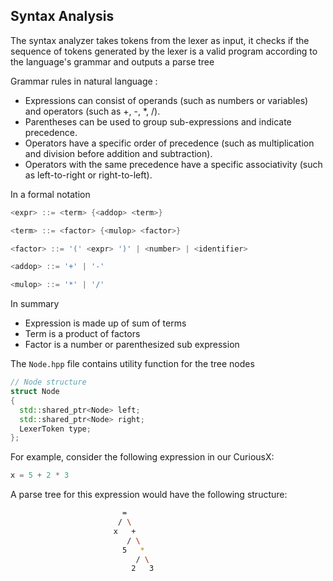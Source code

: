 ## Syntax Analysis

The syntax analyzer takes tokens from the lexer as input, it checks if the sequence of tokens generated by the lexer is a valid program according to the language's grammar and outputs a parse tree 

Grammar rules in natural language :

-   Expressions can consist of operands (such as numbers or variables) and operators (such as +, -, *, /).
-   Parentheses can be used to group sub-expressions and indicate precedence.
-   Operators have a specific order of precedence (such as multiplication and division before addition and subtraction).
-   Operators with the same precedence have a specific associativity (such as left-to-right or right-to-left).

In a formal notation

```c++
<expr> ::= <term> {<addop> <term>}

<term> ::= <factor> {<mulop> <factor>}

<factor> ::= '(' <expr> ')' | <number> | <identifier>

<addop> ::= '+' | '-'

<mulop> ::= '*' | '/'
```

In summary 

-   Expression is made up of sum of terms
-   Term is a product of factors
-   Factor is a number or parenthesized sub expression

The `Node.hpp` file contains utility function for the tree nodes

```c++
// Node structure
struct Node
{
  std::shared_ptr<Node> left;
  std::shared_ptr<Node> right;
  LexerToken type;
};
```
For example, consider the following expression in our CuriousX:

```c
x = 5 + 2 * 3
```

A parse tree for this expression would have the following structure:
```sh
                         =
                        / \
                       x   +
                          / \
                         5   *
                            / \
                           2   3

```

